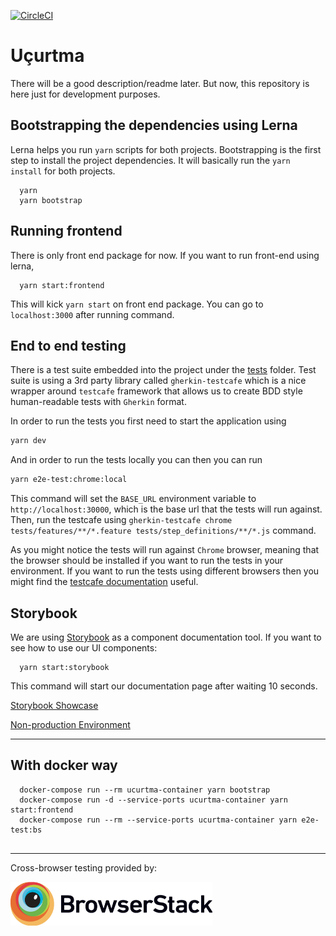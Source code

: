 [![CircleCI](https://circleci.com/gh/Ucurtma/ucurtma-app.svg?style=svg)](https://circleci.com/gh/Ucurtma/ucurtma-app)

# Uçurtma

There will be a good description/readme later. But now, this repository is here just for development purposes.

## Bootstrapping the dependencies using Lerna

Lerna helps you run `yarn` scripts for both projects. Bootstrapping is the first step to install the project dependencies. It will basically run the `yarn install` for both projects.

```
  yarn
  yarn bootstrap
```

## Running frontend

There is only front end package for now. If you want to run front-end using lerna,

```
  yarn start:frontend
```

This will kick `yarn start` on front end package. You can go to `localhost:3000` after running command.

## End to end testing

There is a test suite embedded into the project under the [tests](./tests) folder. Test suite is using a 3rd party library called `gherkin-testcafe` which is a nice wrapper around `testcafe` framework that allows us to create BDD style human-readable tests with `Gherkin` format.

In order to run the tests you first need to start the application using

```bash
yarn dev
```

And in order to run the tests locally you can then you can run

```bash
yarn e2e-test:chrome:local
```

This command will set the `BASE_URL` environment variable to `http://localhost:30000`, which is the base url that the tests will run against. Then, run the testcafe using `gherkin-testcafe chrome tests/features/**/*.feature tests/step_definitions/**/*.js` command.

As you might notice the tests will run against `Chrome` browser, meaning that the browser should be installed if you want to run the tests in your environment. If you want to run the tests using different browsers then you might find the [testcafe documentation](https://devexpress.github.io/testcafe/documentation/using-testcafe/common-concepts/browsers/browser-support.html) useful.

## Storybook

We are using [Storybook](https://storybook.js.org/) as a component documentation tool. If you want to see how to use our UI components:

```
  yarn start:storybook
```

This command will start our documentation page after waiting 10 seconds.

[Storybook Showcase](http://components.ucurtmaprojesi.com)

[Non-production Environment](http://non-prod.ucurtmaprojesi.com)

---

## With docker way

```
  docker-compose run --rm ucurtma-container yarn bootstrap
  docker-compose run -d --service-ports ucurtma-container yarn start:frontend
  docker-compose run --rm --service-ports ucurtma-container yarn e2e-test:bs
  
```

---
Cross-browser testing provided by:

<a href="http://browserstack.com"><img height="70" src="images/browserstack-logo.png" alt="BrowserStack"></a>
